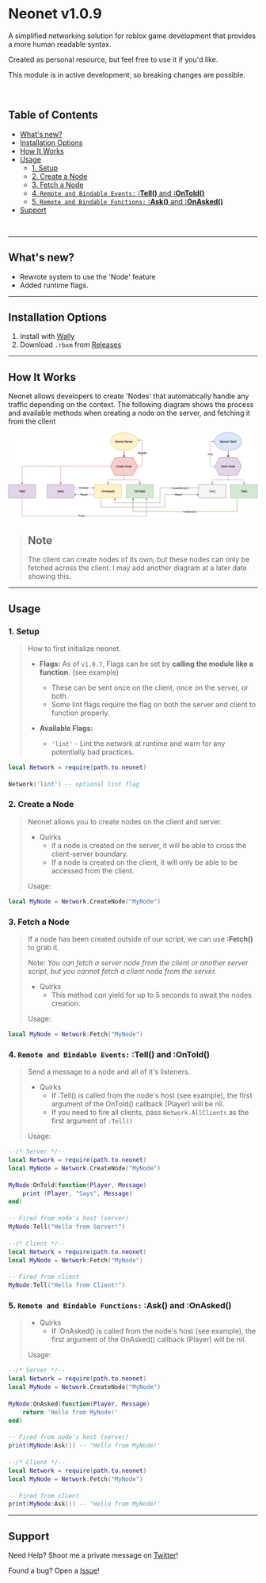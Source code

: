 

# Neonet v1.0.9
A simplified networking solution for roblox game development that provides a more human readable syntax. 

Created as personal resource, but feel free to use it if you'd like.

This module is in active development, so breaking changes are possible.

<br>

## Table of Contents
  - [What's new?](#whats-new)
  - [Installation Options](#installation-options)
  - [How It Works](#how-it-works)
  - [Usage](#usage)
    - [1. Setup](#1-setup)
    - [2. Create a Node](#2-create-a-node)
    - [3. Fetch a Node](#3-fetch-a-node)
    - [4. `Remote and Bindable Events:` **:Tell()** and **:OnTold()**](#4-remote-and-bindable-events-tell-and-ontold)
    - [5. `Remote and Bindable Functions:` **:Ask()** and **:OnAsked()**](#5-remote-and-bindable-functions-ask-and-onasked)
  - [Support](#support)

<br>

---
## What's new?
- Rewrote system to use the 'Node' feature
- Added runtime flags.

---
## Installation Options
1. Install with [Wally](https://wally.run/package/neohertz/neonet)
2. Download `.rbxm` from [Releases](https://github.com/Neohertz/Neonet/releases/) 

---
## How It Works

Neonet allows developers to create 'Nodes' that automatically handle any traffic depending on the context. The following diagram shows the process and available methods when creating a node on the server, and fetching it from the client 

![Screenshot](docs/Images/SystemFlow.png)

> ## Note
> 
> The client can create nodes of its own, but these nodes can only be fetched across the client. 
> I may add another diagram at a later date showing this.
---
## Usage
### 1. Setup
> How to first initialize neonet.
>
>   - **Flags:** As of `v1.0.7`, Flags can be set by **calling the module like a function.** (see example)
>       - These can be sent once on the client, once on the server, or both.       
>       - Some lint flags require the flag on both the server and client to function properly.
>
>   - **Available Flags:**
>       - `'lint'` - Lint the network at runtime and warn for any potentially bad practices.

```lua
local Network = require(path.to.neonet) 

Network('lint') -- optional lint flag
```
### 2. Create a Node
> Neonet allows you to create nodes on the client and server. 
> - Quirks
>   - if a node is created on the server, it will be able to cross the client-server boundary. 
>   - If a node is created on the client, it will only be able to be accessed from the client.
>
> Usage:
```lua
local MyNode = Network.CreateNode("MyNode")
```
### 3. Fetch a Node
> If a node has been created outside of our script, we can use **:Fetch()** to grab it.
> 
> Note: *You can fetch a server node from the client or another server script, but you cannot fetch a client node from the server.*
>
> - Quirks
>   - This method *can* yield for up to 5 seconds to await the nodes creation.
>
> Usage:
```lua
local MyNode = Network:Fetch("MyNode")
```
### 4. `Remote and Bindable Events:` **:Tell()** and **:OnTold()**
> Send a message to a node and all of it's listeners. 
>
> - Quirks
>   - If :Tell() is called from the node's host (see example), the first argument of the OnTold() callback (Player) will be nil.
>   - If you need to fire all clients, pass `Network.AllClients` as the first argument of `:Tell()`
>
> Usage:
```lua
--/* Server */--
local Network = require(path.to.neonet) 
local MyNode = Network.CreateNode("MyNode")

MyNode:OnTold(function(Player, Message)
    print (Player, "Says", Message)
end) 

-- Fired from node's host (server)
MyNode:Tell("Hello from Server!")

--/* Client */--
local Network = require(path.to.neonet) 
local MyNode = Network:Fetch("MyNode")

-- Fired from client
MyNode:Tell("Hello from Client!")
```
### 5. `Remote and Bindable Functions:` **:Ask()** and **:OnAsked()**
> - Quirks
>   - If :OnAsked() is called from the node's host (see example), the first argument of the OnAsked() callback (Player) will be nil.
>
> Usage:
```lua
--/* Server */--
local Network = require(path.to.neonet) 
local MyNode = Network.CreateNode("MyNode")

MyNode:OnAsked(function(Player, Message)
    return 'Hello from MyNode!'
end) 

-- Fired from node's host (server)
print(MyNode:Ask()) -- "Hello from MyNode!'

--/* Client */--
local Network = require(path.to.neonet) 
local MyNode = Network:Fetch("MyNode")

-- Fired from client
print(MyNode:Ask()) -- "Hello from MyNode!'
```
---
## Support
Need Help? Shoot me a private message on [Twitter](https://twitter.com/neohertz0)!

Found a bug? Open a [Issue](https://github.com/Neohertz/Neonet/issues)!